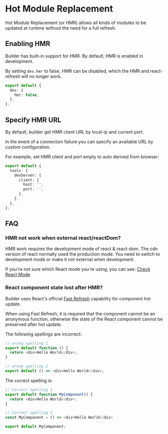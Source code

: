 # Hot Module Replacement

Hot Module Replacement (or HMR) allows all kinds of modules to be updated at runtime without the need for a full refresh.

## Enabling HMR

Builder has built-in support for HMR. By default, HMR is enabled in development.

By setting `dev.hmr` to false, HMR can be disabled, which the HMR and react-refresh will no longer work.

```ts
export default {
  dev: {
    hmr: false,
  },
};
```

## Specify HMR URL

By default, builder get HMR client URL by local-ip and current port.

In the event of a connection failure you can specify an available URL by custom configuration.

For example, set HMR client and port empty to auto derived from browser:

```ts
export default {
  tools: {
    devServer: {
      client: {
        host: '',
        port: '',
      },
    },
  },
};
```

## FAQ

### HMR not work when external react/reactDom?

HMR work requires the development mode of react & react-dom. The cdn version of react normally used the production mode.
You need to switch to development mode or make it not external when development.

If you're not sure which React mode you're using, you can see: [Check React Mode](https://reactjs.org/docs/optimizing-performance.html#use-the-production-build)

### React component state lost after HMR?

Builder uses React's official [Fast Refresh](https://github.com/pmmmwh/react-refresh-webpack-plugin) capability for component hot update.

When using Fast Refresh, it is required that the component cannot be an anonymous function, otherwise the state of the React component cannot be preserved after hot update.

The following spellings are incorrect:

```js
// wrong spelling 1
export default function () {
  return <div>Hello World</div>;
}

// wrong spelling 2
export default () => <div>Hello World</div>;
```

The correct spelling is:

```js
// Correct spelling 1
export default function MyComponent() {
  return <div>Hello World</div>;
}

// Correct spelling 2
const MyComponent = () => <div>Hello World</div>

export default MyComponent;
```
